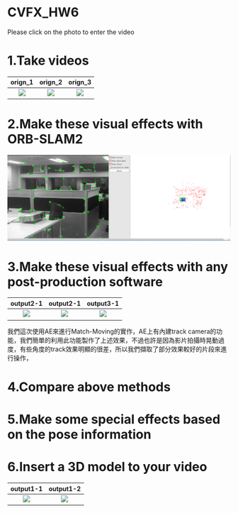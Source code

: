# CVFX_HW6
 Please click on the photo to enter the video
  # 1.Take videos
  
  | orign_1        | orign_2        | orign_3  |
  | :-------------: |:-------------:| :-----:|
  | [![](http://img.youtube.com/vi/TYtgs9knkJ4/0.jpg)](http://www.youtube.com/watch?v=TYtgs9knkJ4 "")   | [![](http://img.youtube.com/vi/21RdlwbpWR0/0.jpg)](http://www.youtube.com/watch?v=21RdlwbpWR0 "")      | [![](http://img.youtube.com/vi/dLcWU2yw-xY/0.jpg)](http://www.youtube.com/watch?v=dLcWU2yw-xY "") |
  
  >>
  

  
  # 2.Make these visual effects with ORB-SLAM2
  
  ![image](https://github.com/CharlieYao1996/CVFX_HW6/blob/master/screenshot.png?raw=true)
  
  # 3.Make these visual effects with any post-production software
  
 | output2-1         | output2-1        | output3-1     | 
 | :-------------: | :-------------: |:-------------:| 
 | [![](http://img.youtube.com/vi/eEKa6103t0A/0.jpg)](http://www.youtube.com/watch?v=eEKa6103t0A "") | [![](http://img.youtube.com/vi/gPdjCcPHROo/0.jpg)](http://www.youtube.com/watch?v=gPdjCcPHROo "")       |[![](http://img.youtube.com/vi/SIVMY_HNDyE/0.jpg)](http://www.youtube.com/watch?v=SIVMY_HNDyE "") |
  
  
我們這次使用AE來進行Match-Moving的實作，AE上有內建track camera的功能，我們簡單的利用此功能製作了上述效果，不過也許是因為影片拍攝時晃動過度，有些角度的track效果明顯的很差，所以我們擷取了部分效果較好的片段來進行操作，
  
  
  # 4.Compare above methods
  
  # 5.Make some special effects based on the pose information
  
  # 6.Insert a 3D model to your video
  
  | output1-1        |   output1-2   | 
  | :-------------: |:-------------:| 
  | [![](http://img.youtube.com/vi/aKZJNS_WkwM/0.jpg)](http://www.youtube.com/watch?v=aKZJNS_WkwM "")        |   [![](http://img.youtube.com/vi/eEKa6103t0A/0.jpg)](http://www.youtube.com/watch?v=eEKa6103t0A "")      |
  

  


